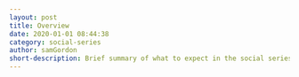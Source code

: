 ```yaml
---
layout: post
title: Overview
date: 2020-01-01 08:44:38
category: social-series
author: samGordon
short-description: Brief summary of what to expect in the social series
---
```

